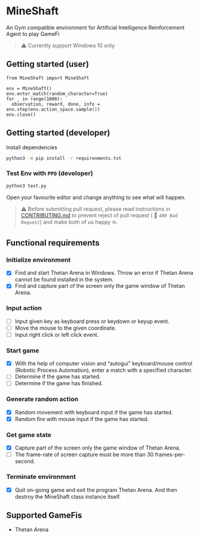 # MineShaft
An Gym compatible environment for Artificial Intelligence Reinforcement Agent to play GameFi

> ⚠️ Currently support Windows 10 only

## Getting started (user)
```py3
from MineShaft import MineShaft

env = MineShaft()
env.enter_match(random_character=True)
for _ in range(1000):
  observation, reward, done, info = env.step(env.action_space.sample())
env.close()
```

## Getting started (developer)
Install dependencies
```bash
python3 -m pip install -r requirenments.txt
```

### Test Env with `PPO` (developer)
```bash
python3 test.py
```

Open your favourite editor and change anything to see what will happen.

> ⚠️ Before submitting pull request, please read instructions in [CONTRIBUTING.md](CONTRIBUTING.md)
to prevent reject of pull request ( 🚧 `400 Bad Request`) and make both of us happy ☕.

## Functional requirements
### Initialize environment
- [x] Find and start Thetan Arena in Windows. Throw an error if Thetan Arena cannot be found installed in the system.
- [x] Find and capture part of the screen only the game window of Thetan Arena.
### Input action
- [ ] Input given key as keyboard press or keydown or keyup event.
- [ ] Move the mouse to the given coordinate.
- [ ] Input right click or left click event.
### Start game
- [x] With the help of computer vision and “autogui” keyboard/mouse control (Robotic Process Automation), enter a match with a specified character.
- [ ] Determine if the game has started.
- [ ] Determine if the game has finished.
### Generate random action
- [x] Random movement with keyboard input if the game has started.
- [x] Random fire with mouse input if the game has started.
### Get game state
- [x] Capture part of the screen only the game window of Thetan Arena.
- [ ] The frame-rate of screen capture must be more than 30 frames-per-second.
### Terminate environment
- [x] Quit on-going game and exit the program Thetan Arena. And then destroy the MineShaft class instance itself.

## Supported GameFis
- Thetan Arena
